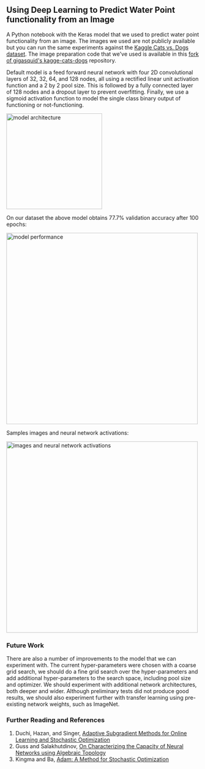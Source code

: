## Using Deep Learning to Predict Water Point functionality from an Image

A Python notebook with the Keras model that we used to predict water point functionality from an image. The images we used are not publicly available but you can run the same experiments against the [Kaggle Cats vs. Dogs dataset](https://www.kaggle.com/c/dogs-vs-cats/data). The image preparation code that we've used is available in this [fork of gigasquid's kagge-cats-dogs](https://github.com/pld/kaggle-cats-dogs) repository.

Default model is a feed forward neural network with four 2D convolutional layers of 32, 32, 64, and 128 nodes, all using a rectified linear unit activation function and a 2 by 2 pool size. This is followed by a fully connected layer of 128 nodes and a dropout layer to prevent overfitting. Finally, we use a sigmoid activation function to model the single class binary output of functioning or not-functioning.

<img alt="model architecture" src="https://blog.ona.io/assets/images/2018-02-28/split_handpump_Adam_le-4_do05_32_100.png" width="250"/>

On our dataset the above model obtains 77.7% validation accuracy after 100 epochs:

<img alt="model performance" src="https://blog.ona.io/assets/images/2018-02-28/split_handpump_Adam_le-4_do05_32_100_performance.png" width="500px"/>

Samples images and neural network activations:

<img alt="images and neural network activations" src="https://blog.ona.io/assets/images/2018-02-28/images_activations.png" width="500px"/>

### Future Work

There are also a number of improvements to the model that we can experiment with. The current hyper-parameters were chosen with a coarse grid search, we should do a fine grid search over the hyper-parameters and add additional hyper-parameters to the search space, including pool size and optimizer. We should experiment with additional network architectures, both deeper and wider. Although preliminary tests did not produce good results, we should also experiment further with transfer learning using pre-existing network weights, such as ImageNet.

### Further Reading and References

1. Duchi, Hazan, and Singer, [Adaptive Subgradient Methods for Online Learning and Stochastic Optimization](http://www.jmlr.org/papers/volume12/duchi11a/duchi11a.pdf)
2. Guss and Salakhutdinov, [On Characterizing the Capacity of Neural Networks using Algebraic Topology](https://arxiv.org/abs/1802.04443)
3. Kingma and Ba, [Adam: A Method for Stochastic Optimization](https://arxiv.org/abs/1412.6980v8)
